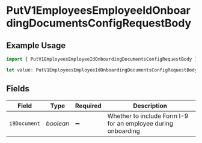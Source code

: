 # PutV1EmployeesEmployeeIdOnboardingDocumentsConfigRequestBody

## Example Usage

```typescript
import { PutV1EmployeesEmployeeIdOnboardingDocumentsConfigRequestBody } from "@gusto/embedded-api/models/operations";

let value: PutV1EmployeesEmployeeIdOnboardingDocumentsConfigRequestBody = {};
```

## Fields

| Field                                                         | Type                                                          | Required                                                      | Description                                                   |
| ------------------------------------------------------------- | ------------------------------------------------------------- | ------------------------------------------------------------- | ------------------------------------------------------------- |
| `i9Document`                                                  | *boolean*                                                     | :heavy_minus_sign:                                            | Whether to include Form I-9 for an employee during onboarding |
